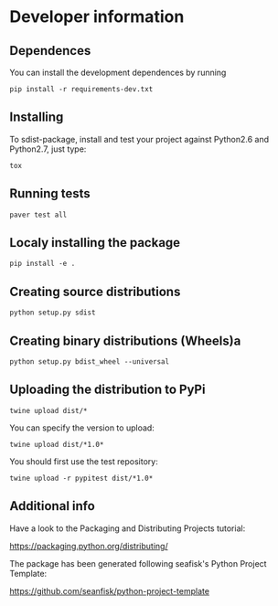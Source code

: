 # Developer information

## Dependences

You can install the development dependences by running

```
pip install -r requirements-dev.txt
```

## Installing

To sdist-package, install and test your project against Python2.6 and Python2.7, just type:
```
tox
```

## Running tests

```
paver test all
```

## Localy installing the package

```
pip install -e .
```

## Creating source distributions

```
python setup.py sdist
```

## Creating binary distributions (Wheels)a

```
python setup.py bdist_wheel --universal
```

## Uploading the distribution to PyPi

```
twine upload dist/*
```

You can specify the version to upload:

```
twine upload dist/*1.0*
```

You should first use the test repository:

```
twine upload -r pypitest dist/*1.0*
```

## Additional info

Have a look to the Packaging and Distributing Projects tutorial:

https://packaging.python.org/distributing/

The package has been generated following seafisk's Python Project Template:

https://github.com/seanfisk/python-project-template

